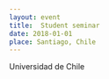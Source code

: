 ```yaml
---
layout: event
title:  Student seminar
date: 2018-01-01
place: Santiago, Chile
---
```


Universidad de Chile
